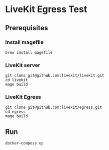 # LiveKit Egress Test

## Prerequisites
### Install magefile
```
brew install magefile
```

### LiveKit server
```
git clone git@github.com:livekit/livekit.git
cd livekit
mage build
```

### LiveKit Egress
```
git clone git@github.com:livekit/egress.git
cd egress
mage build
```

## Run
```
docker-compose up
```

